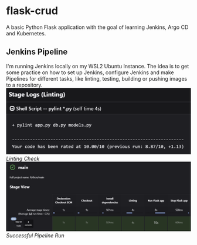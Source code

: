 # flask-crud
A basic Python Flask application with the goal of learning Jenkins, Argo CD and Kubernetes.

## Jenkins Pipeline
I'm running Jenkins locally on my WSL2 Ubuntu Instance. The idea is to get some practice on how to set up Jenkins, configure Jenkins and make Pipelines for different tasks, like linting, testing, building or pushing images to a repository.
![Lint](images/lint_check.png)
*Linting Check*
![Success](images/success.png)
*Successful Pipeline Run*